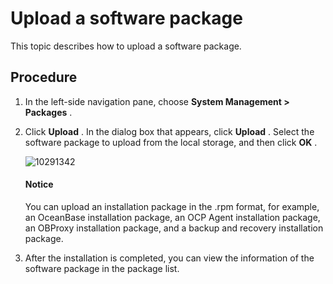 Upload a software package
==============================================

This topic describes how to upload a software package.

Procedure
------------------------------

1. In the left-side navigation pane, choose **System Management > Packages** .

2. Click **Upload** . In the dialog box that appears, click **Upload** . Select the software package to upload from the local storage, and then click **OK** .

   ![10291342](https://help-static-aliyun-doc.aliyuncs.com/assets/img/en-US/6765148361/p345718.png)

   <main id="notice" type='notice'>
    <h4>Notice</h4>
    <p>You can upload an installation package in the .rpm format, for example, an OceanBase installation package, an OCP Agent installation package, an OBProxy installation package, and a backup and recovery installation package.</p>
    </main>

3. After the installation is completed, you can view the information of the software package in the package list.
